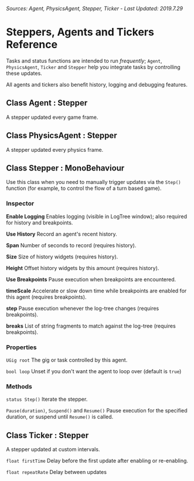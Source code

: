 *Sources: Agent, PhysicsAgent, Stepper, Ticker - Last Updated: 2019.7.29*

# Steppers, Agents and Tickers Reference

Tasks and status functions are intended to run *frequently*; `Agent`, `PhysicsAgent`, `Ticker` and `Stepper` help you integrate tasks by controlling these updates.

All agents and tickers also benefit history, logging and debugging features.

## Class Agent : Stepper

A stepper updated every game frame.

## Class PhysicsAgent : Stepper

A stepper updated every physics frame.

## Class Stepper : MonoBehaviour

Use this class when you need to manually trigger updates via the `Step()` function (for example, to control the flow of a turn based game).

### Inspector

**Enable Logging**
Enables logging (visible in LogTree window); also required for history and breakpoints.

**Use History**
Record an agent's recent history.

**Span**
Number of seconds to record (requires history).

**Size**
Size of history widgets (requires history).

**Height**
Offset history widgets by this amount (requires history).

**Use Breakpoints**
Pause execution when breakpoints are encountered.

**timeScale**
Accelerate or slow down time while breakpoints are enabled for this agent (requires breakpoints).

**step**
Pause execution whenever the log-tree changes (requires breakpoints).

**breaks**
List of string fragments to match against the log-tree (requires breakpoints).

### Properties

`UGig root`
The gig or task controlled by this agent.

`bool loop`
Unset if you don't want the agent to loop over (default is `true`)

### Methods

`status Step()`
Iterate the stepper.

`Pause(duration)`, `Suspend()` and `Resume()`
Pause execution for the specified duration, or suspend until `Resume()` is called.

## Class Ticker : Stepper

A stepper updated at custom intervals.

`float firstTime`
Delay before the first update after enabling or re-enabling.

`float repeatRate`
Delay between updates
